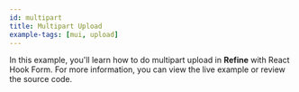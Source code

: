 ```yaml
---
id: multipart
title: Multipart Upload
example-tags: [mui, upload]
---
```


In this example, you'll learn how to do multipart upload in **Refine** with React Hook Form. For more information, you can view the live example or review the source code.

<CodeSandboxExample path="upload-material-ui-multipart" />
